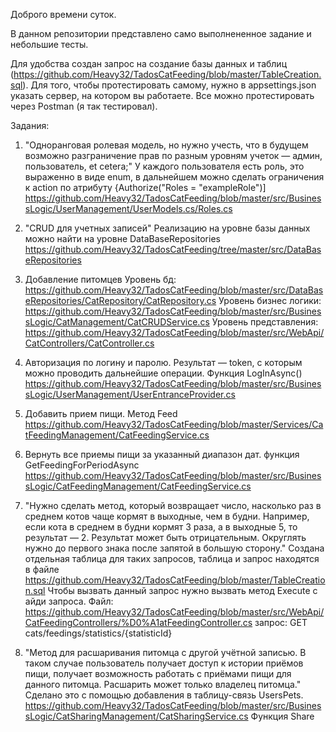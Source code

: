 Доброго времени суток.

В данном репозитории представлено само выполнененное задание и небольшие тесты.

Для удобства создан запрос на создание базы данных и таблиц (https://github.com/Heavy32/TadosCatFeeding/blob/master/TableCreation.sql).
Для того, чтобы протестировать самому, нужно в appsettings.json указать сервер, на котором вы работаете. 
Все можно протестировать через Postman (я так тестировал).

Задания:

1)  "Одноранговая ролевая модель, но нужно учесть, что в будущем возможно разграничение прав по разным уровням учеток — админ, пользователь, et cetera;"
У каждого пользователя есть роль, это выраженно в виде enum, в дальнейшем можно сделать ограничения к action по атрибуту {Authorize("Roles = "exampleRole")]
https://github.com/Heavy32/TadosCatFeeding/blob/master/src/BusinessLogic/UserManagement/UserModels.cs/Roles.cs

2) "CRUD для учетных записей"
Реализацию на уровне базы данных можно найти на уровне DataBaseRepositories
https://github.com/Heavy32/TadosCatFeeding/tree/master/src/DataBaseRepositories

3) Добавление питомцев
Уровень бд:
https://github.com/Heavy32/TadosCatFeeding/blob/master/src/DataBaseRepositories/CatRepository/CatRepository.cs
Уровень бизнес логики: 
https://github.com/Heavy32/TadosCatFeeding/blob/master/src/BusinessLogic/CatManagement/CatCRUDService.cs
Уровень представления:
https://github.com/Heavy32/TadosCatFeeding/blob/master/src/WebApi/CatControllers/CatController.cs

4) Авторизация по логину и паролю. Результат — token, с которым можно проводить дальнейшие операции. Функция LogInAsync()
https://github.com/Heavy32/TadosCatFeeding/blob/master/src/BusinessLogic/UserManagement/UserEntranceProvider.cs

5) Добавить прием пищи. Метод Feed
https://github.com/Heavy32/TadosCatFeeding/blob/master/Services/CatFeedingManagement/CatFeedingService.cs

6) Вернуть все приемы пищи за указанный диапазон дат. функция  GetFeedingForPeriodAsync
https://github.com/Heavy32/TadosCatFeeding/blob/master/src/BusinessLogic/CatFeedingManagement/CatFeedingService.cs

7) "Нужно сделать метод, который возвращает число, насколько раз в среднем котов чаще кормят в выходные, чем в будни. Например, если кота в среднем в будни кормят 3 раза, а в выходные 5, то результат — 2. Результат может быть отрицательным. Округлять нужно до первого знака после запятой в большую сторону."
Создана отдельная таблица для таких запросов, таблица и запрос находятся в файле https://github.com/Heavy32/TadosCatFeeding/blob/master/TableCreation.sql
Чтобы вызвать данный запрос нужно вызвать метод Execute с айди запроса.
Файл: https://github.com/Heavy32/TadosCatFeeding/blob/master/src/WebApi/CatFeedingControllers/%D0%A1atFeedingController.cs
запрос: GET cats/feedings/statistics/{statisticId}

9) "Метод для расшаривания питомца с другой учётной записью. В таком случае пользователь получает доступ к истории приёмов пищи, получает возможность работать с приёмами пищи для данного питомца. Расшарить может только владелец питомца." 
Сделано это с помощью добавления в таблицу-связь UsersPets.
https://github.com/Heavy32/TadosCatFeeding/blob/master/src/BusinessLogic/CatSharingManagement/CatSharingService.cs
Функция Share 
